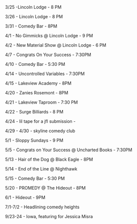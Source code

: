 3/25 -Lincoln Lodge - 8 PM

3/26 - Lincoln Lodge - 8 PM

3/31 - Comedy Bar - 8PM

4/1 - No Gimmicks @ Lincoln Lodge - 9 PM

4/2 - New Material Show @ Lincoln Lodge - 6 PM

4/7 - Congrats On Your Success - 7:30PM

4/10 - Comedy Bar - 5:30 PM

4/14 - Uncontrolled Variables - 7:30PM

4/15 - Lakeview Academy - 8PM

4/20 - Zanies Rosemont - 8PM

4/21 - Lakeview Taproom - 7:30 PM

4/22 - Surge Billiards - 8 PM

4/24 - lil tape for a jfl submission - 

4/29 - 4/30 - skyline comedy club 

5/1 - Sloppy Sundays - 9 PM

5/5 - Congrats on Your Success @ Uncharted Books - 7:30PM

5/13 - Hair of the Dog @ Black Eagle - 8PM

5/14 - End of the Line @ Nighthawk

5/15 - Comedy Bar - 5:30 PM

5/20 - PROMEDY @ The Hideout - 8PM

6/1 - Hideout - 9PM

7/1-7/2 - Headlining comedy heights

9/23-24 - Iowa, featuring for Jessica Misra
